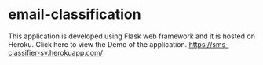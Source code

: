 # email-classification

This application is developed using Flask web framework and it is hosted on Heroku.
Click here to view the Demo of the application.
https://sms-classifier-sv.herokuapp.com/

